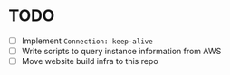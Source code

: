 # TODO

- [ ] Implement `Connection: keep-alive`
- [ ] Write scripts to query instance information from AWS
- [ ] Move website build infra to this repo
